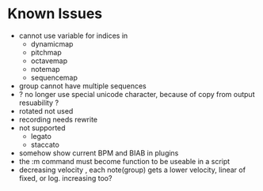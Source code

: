 # Known Issues

- cannot use variable for indices in 
    - dynamicmap
    - pitchmap
    - octavemap
    - notemap
    - sequencemap
- group cannot have multiple sequences
- ? no longer use special unicode character, because of copy from output resuability ? 
- rotated not used
- recording needs rewrite 
- not supported
    - legato
    - staccato
- somehow show current BPM and BIAB in plugins
- the :m command must become function to be useable in a script
- decreasing velocity , each note(group) gets a lower velocity, linear of fixed, or log. increasing too?